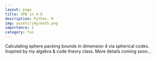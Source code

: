 ```yaml
---
layout: page
title: SPB in 4-D
description: Python, R
img: assets/img/math.png
importance: 2
category: fun
---
```


Calculating sphere packing bounds in dimension 4 via spherical codes. Inspired by my algebra & code theory class. 
More details coming soon...